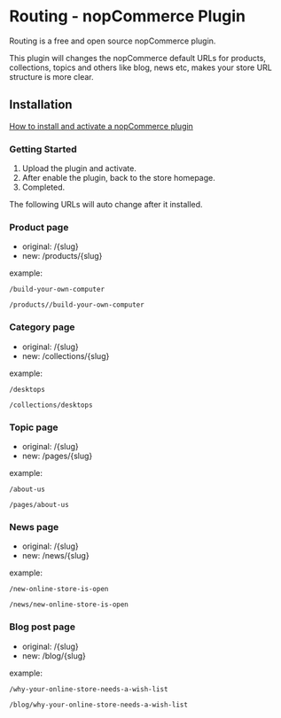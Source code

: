 ﻿Routing - nopCommerce Plugin
===

Routing is a free and open source nopCommerce plugin.

This plugin will changes the nopCommerce default URLs for products, collections, topics and others like blog, news etc, makes your store URL structure is more clear.


## Installation

[How to install and activate a nopCommerce plugin](https://docs.nopcommerce.com/en/getting-started/advanced-configuration/plugins-in-nopcommerce.html)

### Getting Started

1. Upload the plugin and activate. 
2. After enable the plugin, back to the store homepage.
3. Completed.

The following URLs will auto change after it installed.

### Product page

- original: /{slug}
- new: /products/{slug}

example: 

```
/build-your-own-computer 

/products//build-your-own-computer
```

### Category page

- original: /{slug}
- new: /collections/{slug}

example:

```
/desktops

/collections/desktops
```

### Topic page

- original: /{slug}
- new: /pages/{slug}

example:

```
/about-us

/pages/about-us
```

### News page

- original: /{slug}
- new: /news/{slug}

example:

```
/new-online-store-is-open

/news/new-online-store-is-open
```

### Blog post page

- original: /{slug}
- new: /blog/{slug}

example:

```
/why-your-online-store-needs-a-wish-list

/blog/why-your-online-store-needs-a-wish-list
```
